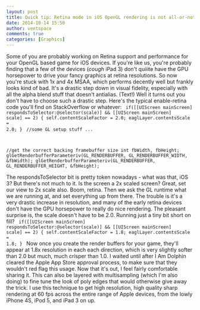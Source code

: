 ```yaml
---
layout: post
title: Quick tip: Retina mode in iOS OpenGL rendering is not all-or-nothing
date: 2014-10-14 15:50
author: ventspace
comments: true
categories: [Graphics]
---
```

Some of you are probably working on Retina support and performance for your OpenGL based game for iOS devices. If you're like us, you're probably finding that a few of the devices (*cough* iPad 3) don't quiiite have the GPU horsepower to drive your fancy graphics at retina resolutions. So now you're stuck with 1x and 4x MSAA, which performs decently well but frankly looks kind of bad. It's a drastic step down in visual fidelity, especially with all the alpha blend stuff that doesn't antialias. (Text!) Well it turns out you don't have to choose such a drastic step. Here's the typical enable-retina code you'll find on StackOverflow or whatever:
<code>
if([[UIScreen mainScreen] respondsToSelector:@selector(scale)] &amp;&amp; [[UIScreen mainScreen] scale] == 2)
{
self.contentScaleFactor = 2.0;
eaglLayer.contentsScale = 2.0;
}</code>
<code>
//some GL setup stuff
...

//get the correct backing framebuffer size
int fbWidth, fbHeight;
glGetRenderbufferParameteriv(GL_RENDERBUFFER, GL_RENDERBUFFER_WIDTH, &amp;fbWidth);
glGetRenderbufferParameteriv(GL_RENDERBUFFER, GL_RENDERBUFFER_HEIGHT, &amp;fbHeight);</code>

The respondsToSelector bit is pretty token nowadays - what was that, iOS 3? But there's not much to it. Is the screen a 2x scaled screen? Great, set our view to 2x scale also. Boom, retina. Then we ask the GL runtime what we are running at, and set everything up from there. The trouble is it's a very drastic increase in resolution, and many of the early retina devices don't have the GPU horsepower to really do nice rendering. The pleasant surprise is, the scale doesn't have to be 2.0. Running just a tiny bit short on fill?
<code>
if([[UIScreen mainScreen] respondsToSelector:@selector(scale)] &amp;&amp; [[UIScreen mainScreen] scale] == 2)
{
self.contentScaleFactor = 1.8;
eaglLayer.contentsScale = 1.8;
}
</code>
Now once you create the render buffers for your game, they'll appear at 1.8x resolution in each each direction, which is very slightly softer than 2.0 but much, much crisper than 1.0. I waited until after I Am Dolphin cleared the Apple App Store approval process, to make sure that they wouldn't red flag this usage. Now that it's out, I feel fairly comfortable sharing it. This can also be layered with multisampling (which I'm also doing) to fine tune the look of poly edges that would otherwise give away the trick. I use this technique to get high resolution, high quality sharp rendering at 60 fps across the entire range of Apple devices, from the lowly iPhone 4S, iPod 5, and iPad 3 on up.
